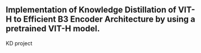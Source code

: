 ## Implementation of Knowledge Distillation of VIT-H to Efficient B3 Encoder Architecture by using a pretrained VIT-H model. 

KD project
